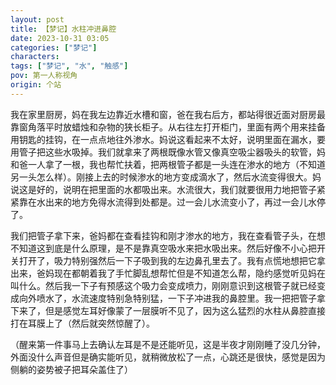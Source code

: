 ```yaml
---
layout: post
title: 【梦记】水柱冲进鼻腔
date: 2023-10-31 03:05
categories: ["梦记"]
characters: 
tags: ["梦记", "水", "触感"]
pov: 第一人称视角
origin: 个站
---
```


我在家里厨房，妈在我左边靠近水槽和窗，爸在我右后方，都站得很近面对厨房最靠窗角落平时放蜡烛和杂物的狭长柜子。从右往左打开柜门，里面有两个用来挂备用钥匙的挂钩，在一点点地往外渗水。妈说这看起来不太好，说明里面在漏水，要用管子把这些水吸掉。我们就拿来了两根既像水管又像真空吸尘器吸头的软管，妈和爸一人拿了一根，我也帮忙扶着，把两根管子都是一头连在渗水的地方（不知道另一头怎么样）。刚接上去的时候渗水的地方变成滴水了，然后水流变得很大。妈说这是好的，说明在把里面的水都吸出来。水流很大，我们就要很用力地把管子紧紧靠在水出来的地方免得水流得到处都是。过一会儿水流变小了，再过一会儿水停了。

我们把管子拿下来，爸妈都在查看挂钩和刚才渗水的地方，我在查看管子头，在想不知道这到底是什么原理，是不是靠真空吸水来把水吸出来。然后好像不小心把开关打开了，吸力特别强然后一下子吸到我的左边鼻孔里去了。我有点慌地想把它拿出来，爸妈现在都朝着我了手忙脚乱想帮忙但是不知道怎么帮，隐约感觉听见妈在叫什么。然后我一下子有预感这个吸力会变成喷力，刚刚意识到这根管子就已经变成向外喷水了，水流速度特别急特别猛，一下子冲进我的鼻腔里。我一把把管子拿下来了，但是感觉左耳好像蒙了一层膜听不见了，因为这么猛烈的水柱从鼻腔直接打在耳膜上了（然后就突然惊醒了）。

（醒来第一件事马上去确认左耳是不是还能听见，这是半夜才刚刚睡了没几分钟，外面没什么声音但是确实能听见，就稍微放松了一点，心跳还是很快，感觉是因为侧躺的姿势被子把耳朵盖住了）
